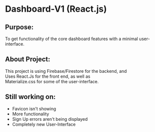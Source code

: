 # Dashboard-V1 (React.js)
## Purpose:
To get functionality of the core dashboard features with a minimal user-interface.  

## About Project:
This project is using Firebase/Firestore for the backend, and  
Uses React.Js for the front end, as well as  
Materialize.css for some of the user-interface.  

## Still working on:
- Favicon isn't showing  
- More functionality  
- Sign Up errors aren't being displayed  
- Completely new User-Interface  
